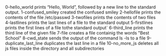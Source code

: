 0-hello_world  prints “Hello, World”, followed by a new line to the standard output.
1-confused_smiley created the confused smiley
2-hellofile prints the contents of the file /etc/passwd
3-twofiles prints the contents of two files
4-lastlines prints the last lines of a file to the standard output
5-firstlines prints the first lines of a file tothe standard output`
6-third_line prints the third line of the given file
7-file creates a file containig the words "Best School"
8-cwd_state sends the output of the command ls -ls to a file
9-duplicate_last_line duplicates the last line in a file
10-no_more_js deletes all js files inside the directory and all subdirectories
